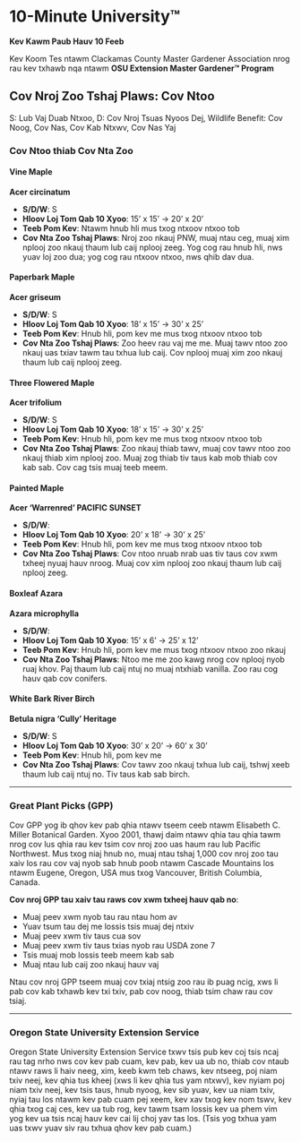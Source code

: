 # 10-Minute University™

**Kev Kawm Paub Hauv 10 Feeb**

Kev Koom Tes ntawm Clackamas County Master Gardener Association nrog rau kev txhawb nqa ntawm **OSU Extension Master Gardener™ Program**

## Cov Nroj Zoo Tshaj Plaws: Cov Ntoo  
S: Lub Vaj Duab Ntxoo, D: Cov Nroj Tsuas Nyoos Dej, Wildlife Benefit: Cov Noog, Cov Nas, Cov Kab Ntxwv, Cov Nas Yaj

### Cov Ntoo thiab Cov Nta Zoo
#### Vine Maple  
**Acer circinatum**  
- **S/D/W**: S  
- **Hloov Loj Tom Qab 10 Xyoo**: 15’ x 15’ → 20’ x 20’  
- **Teeb Pom Kev**: Ntawm hnub hli mus txog ntxoov ntxoo tob  
- **Cov Nta Zoo Tshaj Plaws**: Nroj zoo nkauj PNW, muaj ntau ceg, muaj xim nplooj zoo nkauj thaum lub caij nplooj zeeg. Yog cog rau hnub hli, nws yuav loj zoo dua; yog cog rau ntxoov ntxoo, nws qhib dav dua.

#### Paperbark Maple  
**Acer griseum**  
- **S/D/W**: S  
- **Hloov Loj Tom Qab 10 Xyoo**: 18’ x 15’ → 30’ x 25’  
- **Teeb Pom Kev**: Hnub hli, pom kev me mus txog ntxoov ntxoo tob  
- **Cov Nta Zoo Tshaj Plaws**: Zoo heev rau vaj me me. Muaj tawv ntoo zoo nkauj uas txiav tawm tau txhua lub caij. Cov nplooj muaj xim zoo nkauj thaum lub caij nplooj zeeg.

#### Three Flowered Maple  
**Acer trifolium**  
- **S/D/W**: S  
- **Hloov Loj Tom Qab 10 Xyoo**: 18’ x 15’ → 30’ x 25’  
- **Teeb Pom Kev**: Hnub hli, pom kev me mus txog ntxoov ntxoo tob  
- **Cov Nta Zoo Tshaj Plaws**: Zoo nkauj thiab tawv, muaj cov tawv ntoo zoo nkauj thiab xim nplooj zoo. Muaj zog thiab tiv taus kab mob thiab cov kab sab. Cov cag tsis muaj teeb meem.

#### Painted Maple  
**Acer ‘Warrenred’ PACIFIC SUNSET**  
- **S/D/W**:  
- **Hloov Loj Tom Qab 10 Xyoo**: 20’ x 18’ → 30’ x 25’  
- **Teeb Pom Kev**: Hnub hli, pom kev me mus txog ntxoov ntxoo tob  
- **Cov Nta Zoo Tshaj Plaws**: Cov ntoo nruab nrab uas tiv taus cov xwm txheej nyuaj hauv nroog. Muaj cov xim nplooj zoo nkauj thaum lub caij nplooj zeeg.

#### Boxleaf Azara  
**Azara microphylla**  
- **S/D/W**:  
- **Hloov Loj Tom Qab 10 Xyoo**: 15’ x 6’ → 25’ x 12’  
- **Teeb Pom Kev**: Hnub hli, pom kev me mus txog ntxoov ntxoo zoo nkauj  
- **Cov Nta Zoo Tshaj Plaws**: Ntoo me me zoo kawg nrog cov nplooj nyob ruaj khov. Paj thaum lub caij ntuj no muaj ntxhiab vanilla. Zoo rau cog hauv qab cov conifers.

#### White Bark River Birch  
**Betula nigra ‘Cully’ Heritage**  
- **S/D/W**: S  
- **Hloov Loj Tom Qab 10 Xyoo**: 30’ x 20’ → 60’ x 30’  
- **Teeb Pom Kev**: Hnub hli, pom kev me  
- **Cov Nta Zoo Tshaj Plaws**: Cov tawv zoo nkauj txhua lub caij, tshwj xeeb thaum lub caij ntuj no. Tiv taus kab sab birch.

---

### Great Plant Picks (GPP)

Cov GPP yog ib qhov kev pab qhia ntawv tseem ceeb ntawm Elisabeth C. Miller Botanical Garden. Xyoo 2001, thawj daim ntawv qhia tau qhia tawm nrog cov lus qhia rau kev tsim cov nroj zoo uas haum rau lub Pacific Northwest. Mus txog niaj hnub no, muaj ntau tshaj 1,000 cov nroj zoo tau xaiv los rau cov vaj nyob sab hnub poob ntawm Cascade Mountains los ntawm Eugene, Oregon, USA mus txog Vancouver, British Columbia, Canada.

**Cov nroj GPP tau xaiv tau raws cov xwm txheej hauv qab no**:
- Muaj peev xwm nyob tau rau ntau hom av
- Yuav tsum tau dej me lossis tsis muaj dej ntxiv
- Muaj peev xwm tiv taus cua sov
- Muaj peev xwm tiv taus txias nyob rau USDA zone 7
- Tsis muaj mob lossis teeb meem kab sab
- Muaj ntau lub caij zoo nkauj hauv vaj

Ntau cov nroj GPP tseem muaj cov txiaj ntsig zoo rau ib puag ncig, xws li pab cov kab txhawb kev txi txiv, pab cov noog, thiab tsim chaw rau cov tsiaj.

---

### Oregon State University Extension Service

Oregon State University Extension Service txwv tsis pub kev coj tsis ncaj rau tag nrho nws cov kev pab cuam, kev pab, kev ua ub no, thiab cov ntaub ntawv raws li haiv neeg, xim, keeb kwm teb chaws, kev ntseeg, poj niam txiv neej, kev qhia tus kheej (xws li kev qhia tus yam ntxwv), kev nyiam poj niam txiv neej, kev tsis taus, hnub nyoog, kev sib yuav, kev ua niam txiv, nyiaj tau los ntawm kev pab cuam pej xeem, kev xav txog kev nom tswv, kev qhia txog caj ces, kev ua tub rog, kev tawm tsam lossis kev ua phem vim yog kev ua tsis ncaj hauv kev cai lij choj yav tas los. (Tsis yog txhua yam uas txwv yuav siv rau txhua qhov kev pab cuam.)